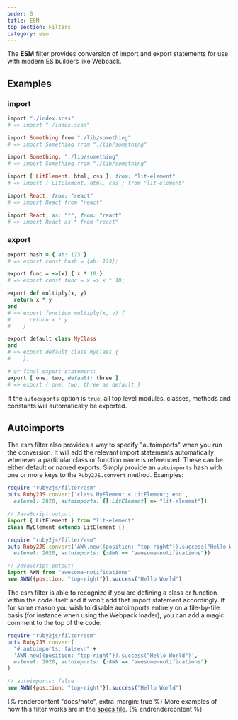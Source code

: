 ```yaml
---
order: 6
title: ESM
top_section: Filters
category: esm
---
```


The **ESM** filter provides conversion of import and export statements for use with modern ES builders like Webpack.

## Examples

### import

```ruby
import "./index.scss"
# => import "./index.scss"

import Something from "./lib/something"
# => import Something from "./lib/something"

import Something, "./lib/something"
# => import Something from "./lib/something"

import [ LitElement, html, css ], from: "lit-element"
# => import { LitElement, html, css } from "lit-element"

import React, from: "react"
# => import React from "react"

import React, as: "*", from: "react"
# => import React as * from "react"
```

### export

```ruby
export hash = { ab: 123 }
# => export const hash = {ab: 123};

export func = ->(x) { x * 10 }
# => export const func = x => x * 10;

export def multiply(x, y)
  return x * y
end
# => export function multiply(x, y) {
#      return x * y
#    }

export default class MyClass
end
# => export default class MyClass {
#    };

# or final export statement:
export [ one, two, default: three ]
# => export { one, two, three as default }
```

If the `autoexports` option is `true`, all top level modules, classes, 
methods and constants will automatically be exported.

## Autoimports

The esm filter also provides a way to specify "autoimports" when you run the
conversion. It will add the relevant import statements automatically whenever
a particular class or function name is referenced. These can be either default
or named exports. Simply provide an `autoimports` hash with one or more keys
to the `Ruby2JS.convert` method. Examples:

```ruby
require "ruby2js/filter/esm"
puts Ruby2JS.convert('class MyElement < LitElement; end',
  eslevel: 2020, autoimports: {[:LitElement] => "lit-element"})
```

```js
// JavaScript output:
import { LitElement } from "lit-element"
class MyElement extends LitElement {}
```

```ruby
require "ruby2js/filter/esm"
puts Ruby2JS.convert('AWN.new({position: "top-right"}).success("Hello World")',
  eslevel: 2020, autoimports: {:AWN => "awesome-notifications"})
```

```js
// JavaScript output:
import AWN from "awesome-notifications"
new AWN({position: "top-right"}).success("Hello World")
```

The esm filter is able to recognize if you are defining a class or function
within the code itself and it won't add that import statement accordingly.
If for some reason you wish to disable autoimports entirely on a file-by-file
basis (for instance when using the Webpack loader), you can add a magic comment
to the top of the code:

```ruby
require "ruby2js/filter/esm"
puts Ruby2JS.convert(
  "# autoimports: false\n" +
  'AWN.new({position: "top-right"}).success("Hello World")',
  eslevel: 2020, autoimports: {:AWN => "awesome-notifications"}
)
```

```js
// autoimports: false
new AWN({position: "top-right"}).success("Hello World")
```

{% rendercontent "docs/note", extra_margin: true %}
More examples of how this filter works are in the [specs file](https://github.com/ruby2js/ruby2js/blob/master/spec/esm_spec.rb).
{% endrendercontent %}